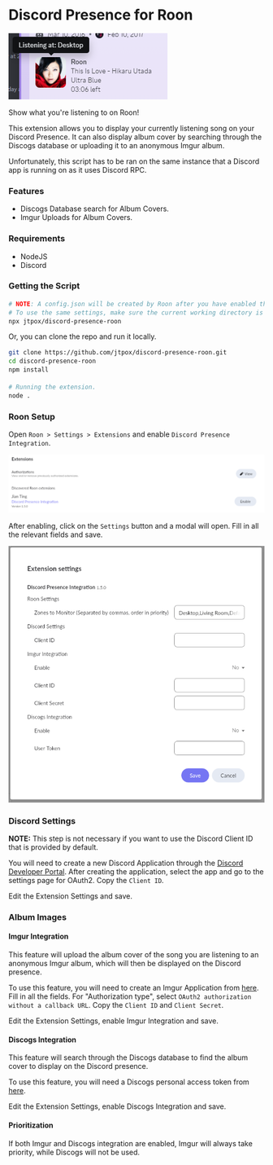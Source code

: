 # Discord Presence for Roon
![Discord Presence](assets/screenshot.png)

Show what you're listening to on Roon!

This extension allows you to display your currently listening song on your Discord Presence. It can also display album cover by searching through the Discogs database or uploading it to an anonymous Imgur album.

Unfortunately, this script has to be ran on the same instance that a Discord app is running on as it uses Discord RPC.

### Features
- Discogs Database search for Album Covers.
- Imgur Uploads for Album Covers.

### Requirements
- NodeJS
- Discord

### Getting the Script
```bash
# NOTE: A config.json will be created by Roon after you have enabled the extension in the current working directory in your terminal.
# To use the same settings, make sure the current working directory is always the same as the config.json is in.
npx jtpox/discord-presence-roon
```

Or, you can clone the repo and run it locally.

```bash
git clone https://github.com/jtpox/discord-presence-roon.git
cd discord-presence-roon
npm install

# Running the extension.
node .
```

### Roon Setup
Open `Roon > Settings > Extensions` and enable `Discord Presence Integration`.

![Extensions](assets/enable_extension.png)

After enabling, click on the `Settings` button and a modal will open. Fill in all the relevant fields and save.

![Settings Modal](assets/settings.png)

### Discord Settings
**NOTE:** This step is not necessary if you want to use the Discord Client ID that is provided by default.

You will need to create a new Discord Application through the [Discord Developer Portal](https://discord.com/developers/applications). After creating the application, select the app and go to the settings page for OAuth2.
Copy the `Client ID`.

Edit the Extension Settings and save.

### Album Images
#### Imgur Integration
This feature will upload the album cover of the song you are listening to an anonymous Imgur album, which will then be displayed on the Discord presence.

To use this feature, you will need to create an Imgur Application from [here](https://api.imgur.com/oauth2/addclient). Fill in all the fields.
For "Authorization type", select `OAuth2 authorization without a callback URL`.
Copy the `Client ID` and `Client Secret`.

Edit the Extension Settings, enable Imgur Integration and save.

#### Discogs Integration
This feature will search through the Discogs database to find the album cover to display on the Discord presence.

To use this feature, you will need a Discogs personal access token from [here](https://www.discogs.com/settings/developers).

Edit the Extension Settings, enable Discogs Integration and save.

#### Prioritization
If both Imgur and Discogs integration are enabled, Imgur will always take priority, while Discogs will not be used.